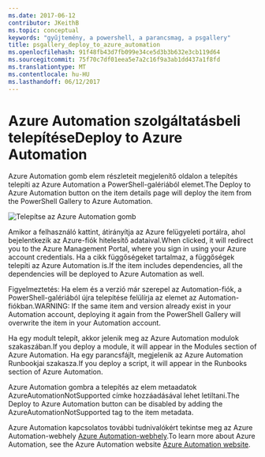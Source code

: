 ```yaml
---
ms.date: 2017-06-12
contributor: JKeithB
ms.topic: conceptual
keywords: "gyűjtemény, a powershell, a parancsmag, a psgallery"
title: psgallery_deploy_to_azure_automation
ms.openlocfilehash: 91f48fb43d7fb099e34ce5d3b3b632e3cb119d64
ms.sourcegitcommit: 75f70c7df01eea5e7a2c16f9a3ab1dd437a1f8fd
ms.translationtype: MT
ms.contentlocale: hu-HU
ms.lasthandoff: 06/12/2017
---
```

<a name="deploy-to-azure-automation"></a><span data-ttu-id="778f0-103">Azure Automation szolgáltatásbeli telepítése</span><span class="sxs-lookup"><span data-stu-id="778f0-103">Deploy to Azure Automation</span></span>
===========================

<span data-ttu-id="778f0-104">Azure Automation gomb elem részleteit megjelenítő oldalon a telepítés telepíti az Azure Automation a PowerShell-galériából elemet.</span><span class="sxs-lookup"><span data-stu-id="778f0-104">The Deploy to Azure Automation button on the item details page will deploy the item from the PowerShell Gallery to Azure Automation.</span></span>

![Telepítse az Azure Automation gomb](Images/DeployToAzureAutomationButton.png)

<span data-ttu-id="778f0-106">Amikor a felhasználó kattint, átirányítja az Azure felügyeleti portálra, ahol bejelentkezik az Azure-fiók hitelesítő adataival.</span><span class="sxs-lookup"><span data-stu-id="778f0-106">When clicked, it will redirect you to the Azure Management Portal, where you sign in using your Azure account credentials.</span></span>
<span data-ttu-id="778f0-107">Ha a cikk függőségeket tartalmaz, a függőségek telepíti az Azure Automation is.</span><span class="sxs-lookup"><span data-stu-id="778f0-107">If the item includes dependencies, all the dependencies will be deployed to Azure Automation as well.</span></span>

<span data-ttu-id="778f0-108">Figyelmeztetés: Ha elem és a verzió már szerepel az Automation-fiók, a PowerShell-galériából újra telepítése felülírja az elemet az Automation-fiókban.</span><span class="sxs-lookup"><span data-stu-id="778f0-108">WARNING:  If the same item and version already exist in your Automation account, deploying it again from the PowerShell Gallery will overwrite the item in your Automation account.</span></span>

<span data-ttu-id="778f0-109">Ha egy modult telepít, akkor jelenik meg az Azure Automation modulok szakaszában.</span><span class="sxs-lookup"><span data-stu-id="778f0-109">If you deploy a module, it will appear in the Modules section of Azure Automation.</span></span>  <span data-ttu-id="778f0-110">Ha egy parancsfájlt, megjelenik az Azure Automation Runbookjai szakasza.</span><span class="sxs-lookup"><span data-stu-id="778f0-110">If you deploy a script, it will appear in the Runbooks section of Azure Automation.</span></span>

<span data-ttu-id="778f0-111">Azure Automation gombra a telepítés az elem metaadatok AzureAutomationNotSupported címke hozzáadásával lehet letiltani.</span><span class="sxs-lookup"><span data-stu-id="778f0-111">The Deploy to Azure Automation button can be disabled by adding the AzureAutomationNotSupported tag to the item metadata.</span></span>

<span data-ttu-id="778f0-112">Azure Automation kapcsolatos további tudnivalókért tekintse meg az Azure Automation-webhely [Azure Automation-webhely](http://azure.microsoft.com/en-us/services/automation/).</span><span class="sxs-lookup"><span data-stu-id="778f0-112">To learn more about Azure Automation, see the Azure Automation website [Azure Automation website](http://azure.microsoft.com/en-us/services/automation/).</span></span>

